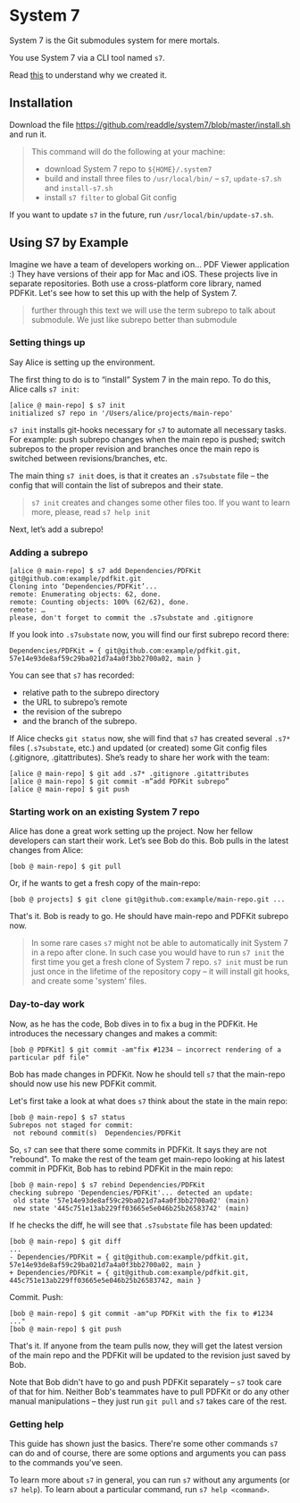 # System 7

System 7 is the Git submodules system for mere mortals.

You use System 7 via a CLI tool named `s7`.

Read [this](Why%20custom%20submodules%20system.md) to understand why we created it.


## Installation

Download the file https://github.com/readdle/system7/blob/master/install.sh and run it.

> This command will do the following at your machine:
>  - download System 7 repo to `${HOME}/.system7`
>  - build and install three files to `/usr/local/bin/` – `s7`, `update-s7.sh` and `install-s7.sh`
>  - install `s7 filter` to global Git config

If you want to update `s7` in the future, run `/usr/local/bin/update-s7.sh`.

## Using S7 by Example

Imagine we have a team of developers working on… PDF Viewer application :)
They have versions of their app for Mac and iOS. These projects live in separate repositories. Both use a cross-platform core library, named PDFKit.
Let's see how to set this up with the help of System 7.

> further through this text we will use the term subrepo to talk about submodule. We just like subrepo better than submodule


### Setting things up

Say Alice is setting up the environment.

The first thing to do is to “install” System 7 in the main repo. To do this, Alice calls `s7 init`:

```
[alice @ main-repo] $ s7 init
initialized s7 repo in '/Users/alice/projects/main-repo'
```

`s7 init` installs git-hooks necessary for `s7` to automate all necessary tasks. For example: push subrepo changes when the main repo is pushed; switch subrepos to the proper revision and branches once the main repo is switched between revisions/branches, etc.

The main thing `s7 init` does, is that it creates an `.s7substate` file – the config that will contain the list of subrepos and their state.

> `s7 init` creates and changes some other files too. If you want to learn more, please, read `s7 help init`

Next, let’s add a subrepo!


### Adding a subrepo

```
[alice @ main-repo] $ s7 add Dependencies/PDFKit git@github.com:example/pdfkit.git
Cloning into ‘Dependencies/PDFKit’...
remote: Enumerating objects: 62, done.
remote: Counting objects: 100% (62/62), done.
remote: …
please, don't forget to commit the .s7substate and .gitignore
```

If you look into `.s7substate` now, you will find our first subrepo record there:

```
Dependencies/PDFKit = { git@github.com:example/pdfkit.git, 57e14e93de8af59c29ba021d7a4a0f3bb2700a02, main }
```

You can see that `s7` has recorded:
 - relative path to the subrepo directory
 - the URL to subrepo’s remote
 - the revision of the subrepo
 - and the branch of the subrepo.

If Alice checks `git status` now, she will find that `s7` has created several `.s7*` files (`.s7substate`, etc.) and updated (or created) some Git config files (.gitignore, .gitattributes).
She’s ready to share her work with the team:

```
[alice @ main-repo] $ git add .s7* .gitignore .gitattributes
[alice @ main-repo] $ git commit -m”add PDFKit subrepo”
[alice @ main-repo] $ git push
```

### Starting work on an existing System 7 repo

Alice has done a great work setting up the project. Now her fellow developers can start their work. Let’s see Bob do this.
Bob pulls in the latest changes from Alice:

```
[bob @ main-repo] $ git pull
```

Or, if he wants to get a fresh copy of the main-repo:

```
[bob @ projects] $ git clone git@github.com:example/main-repo.git ...
```

That's it. Bob is ready to go. He should have main-repo and PDFKit subrepo now.

> In some rare cases `s7` might not be able to automatically init System 7 in a repo after clone.
> In such case you would have to run `s7 init` the first time you get a fresh clone of System 7 repo.
> `s7 init` must be run just once in the lifetime of the repository copy – it will install git hooks, and create some 'system' files.


### Day-to-day work

Now, as he has the code, Bob dives in to fix a bug in the PDFKit. He introduces the necessary changes and makes a commit:

```
[bob @ PDFKit] $ git commit -am"fix #1234 – incorrect rendering of a particular pdf file"
```

Bob has made changes in PDFKit. Now he should tell `s7` that the main-repo should now use his new PDFKit commit.

Let's first take a look at what does `s7` think about the state in the main repo:

```
[bob @ main-repo] $ s7 status
Subrepos not staged for commit:
 not rebound commit(s)  Dependencies/PDFKit
```

So, `s7` can see that there some commits in PDFKit. It says they are not "rebound". To make the rest of the team get main-repo looking at his latest commit in PDFKit, Bob has to rebind PDFKit in the main repo:

```
[bob @ main-repo] $ s7 rebind Dependencies/PDFKit
checking subrepo 'Dependencies/PDFKit'... detected an update:
 old state '57e14e93de8af59c29ba021d7a4a0f3bb2700a02' (main)
 new state '445c751e13ab229ff03665e5e046b25b26583742' (main)
```

If he checks the diff, he will see that `.s7substate` file has been updated:

```
[bob @ main-repo] $ git diff
...
- Dependencies/PDFKit = { git@github.com:example/pdfkit.git, 57e14e93de8af59c29ba021d7a4a0f3bb2700a02, main }
+ Dependencies/PDFKit = { git@github.com:example/pdfkit.git, 445c751e13ab229ff03665e5e046b25b26583742, main }
```

Commit. Push: 

```
[bob @ main-repo] $ git commit -am"up PDFKit with the fix to #1234 ..."
[bob @ main-repo] $ git push
```

That's it. If anyone from the team pulls now, they will get the latest version of the main repo and the PDFKit will be updated to the revision just saved by Bob. 

Note that Bob didn't have to go and push PDFKit separately – `s7` took care of that for him. Neither Bob's teammates have to pull PDFKit or do any other manual manipulations – they just run `git pull` and `s7` takes care of the rest.  

### Getting help

This guide has shown just the basics. There're some other commands `s7` can do and of course, there are some options and arguments you can pass to the commands you've seen.

To learn more about `s7` in general, you can run `s7` without any arguments (or `s7 help`). To learn about a particular command, run `s7 help <command>`.
